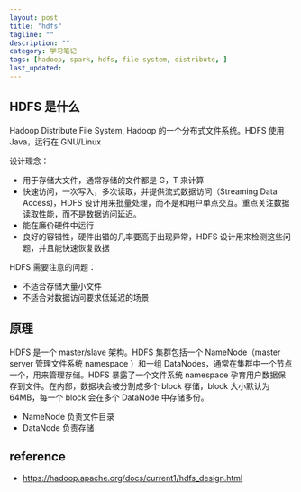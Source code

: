 ```yaml
---
layout: post
title: "hdfs"
tagline: ""
description: ""
category: 学习笔记
tags: [hadoop, spark, hdfs, file-system, distribute, ]
last_updated:
---
```



## HDFS 是什么
Hadoop Distribute File System, Hadoop 的一个分布式文件系统。HDFS 使用 Java，运行在 GNU/Linux

设计理念：

- 用于存储大文件，通常存储的文件都是 G，T 来计算
- 快速访问，一次写入，多次读取，并提供流式数据访问（Streaming Data Access)，HDFS 设计用来批量处理，而不是和用户单点交互。重点关注数据读取性能，而不是数据访问延迟。
- 能在廉价硬件中运行
- 良好的容错性，硬件出错的几率要高于出现异常，HDFS 设计用来检测这些问题，并且能快速恢复数据

HDFS 需要注意的问题：

- 不适合存储大量小文件
- 不适合对数据访问要求低延迟的场景


## 原理
HDFS 是一个 master/slave 架构。HDFS 集群包括一个 NameNode（master server 管理文件系统 namespace ）和一组 DataNodes，通常在集群中一个节点一个，用来管理存储。HDFS 暴露了一个文件系统 namespace 孕育用户数据保存到文件。在内部，数据块会被分割成多个 block 存储，block 大小默认为 64MB，每一个 block 会在多个 DataNode 中存储多份。

- NameNode 负责文件目录
- DataNode 负责存储


## reference

- <https://hadoop.apache.org/docs/current1/hdfs_design.html>
